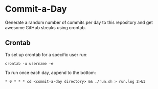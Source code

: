 # Commit-a-Day
Generate a random number of commits per day to this repository and get awesome GitHub streaks using crontab.

## Crontab
To set up crontab for a specific user run:
```
crontab -u username -e
```
To run once each day, append to the bottom:
```
* 0 * * * cd <commit-a-day directory> && ./run.sh > run.log 2>&1
```
